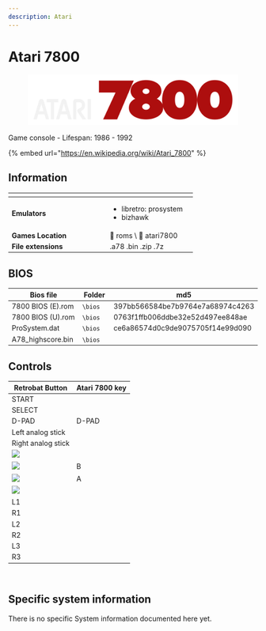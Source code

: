 ```yaml
---
description: Atari
---
```


# Atari 7800

<div align="left">

<figure><picture><source srcset="https://raw.githubusercontent.com/fabricecaruso/es-theme-carbon/91d85c7849cc550b0cac4e75cb8e0923d3b61b5e/art/logos/atari7800-w.svg" media="(prefers-color-scheme: dark)"><img src="https://raw.githubusercontent.com/fabricecaruso/es-theme-carbon/52ff37c9e265587d006945a2ba695b5a962b3a3d/art/logos/atari7800.svg" alt=""></picture><figcaption></figcaption></figure>

</div>

Game console - Lifespan: 1986 - 1992

{% embed url="https://en.wikipedia.org/wiki/Atari_7800" %}

## Information

<table data-header-hidden><thead><tr><th width="184"></th><th></th><th data-hidden></th></tr></thead><tbody><tr><td><strong>Emulators</strong></td><td><ul><li>libretro: prosystem</li><li>bizhawk</li></ul></td><td></td></tr><tr><td><strong>Games Location</strong></td><td><span data-gb-custom-inline data-tag="emoji" data-code="1f4c1">📁</span> roms \ <span data-gb-custom-inline data-tag="emoji" data-code="1f4c2">📂</span> atari7800</td><td></td></tr><tr><td><strong>File extensions</strong></td><td>.a78 .bin .zip .7z</td><td></td></tr></tbody></table>

## BIOS

<table><thead><tr><th width="193">Bios file</th><th width="142.03610108303252">Folder</th><th>md5</th></tr></thead><tbody><tr><td>7800 BIOS (E).rom</td><td><code>\bios</code></td><td>397bb566584be7b9764e7a68974c4263</td></tr><tr><td>7800 BIOS (U).rom</td><td><code>\bios</code></td><td>0763f1ffb006ddbe32e52d497ee848ae</td></tr><tr><td>ProSystem.dat</td><td><code>\bios</code></td><td>ce6a86574d0c9de9075705f14e99d090</td></tr><tr><td>A78_highscore.bin</td><td><code>\bios</code></td><td></td></tr></tbody></table>

## Controls

| Retrobat Button                                   | Atari 7800 key |
| ------------------------------------------------- | -------------- |
| START                                             |                |
| SELECT                                            |                |
| D-PAD                                             | D-PAD          |
| Left analog stick                                 |                |
| Right analog stick                                |                |
| ![](<../../../../.gitbook/assets/image (43).png>) |                |
| ![](<../../../../.gitbook/assets/image (25).png>) | B              |
| ![](<../../../../.gitbook/assets/image (11).png>) | A              |
| ![](<../../../../.gitbook/assets/image (45).png>) |                |
| L1                                                |                |
| R1                                                |                |
| L2                                                |                |
| R2                                                |                |
| L3                                                |                |
| R3                                                |                |

<div align="left">

<figure><img src="https://i.imgur.com/sgsaeRN.png" alt=""><figcaption></figcaption></figure>

</div>

## Specific system information

There is no specific System information documented here yet.

